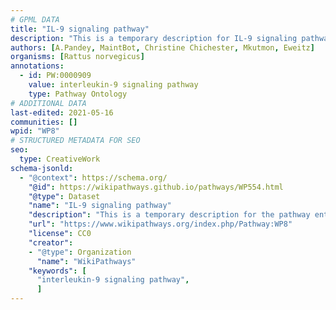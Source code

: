 ```yaml
---
# GPML DATA
title: "IL-9 signaling pathway"
description: "This is a temporary description for IL-9 signaling pathway"
authors: [A.Pandey, MaintBot, Christine Chichester, Mkutmon, Eweitz]
organisms: [Rattus norvegicus]
annotations:
  - id: PW:0000909
    value: interleukin-9 signaling pathway
    type: Pathway Ontology
# ADDITIONAL DATA
last-edited: 2021-05-16
communities: []
wpid: "WP8"
# STRUCTURED METADATA FOR SEO
seo:
  type: CreativeWork
schema-jsonld:
  - "@context": https://schema.org/
    "@id": https://wikipathways.github.io/pathways/WP554.html
    "@type": Dataset
    "name": "IL-9 signaling pathway"
    "description": "This is a temporary description for the pathway entitled: IL-9 signaling pathway"
    "url": "https://www.wikipathways.org/index.php/Pathway:WP8"
    "license": CC0
    "creator":
    - "@type": Organization
      "name": "WikiPathways"
    "keywords": [
      "interleukin-9 signaling pathway",
      ]
---
```

